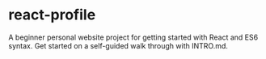 # react-profile
A beginner personal website project for getting started with React and ES6 syntax. Get started on a self-guided walk through with INTRO.md.
